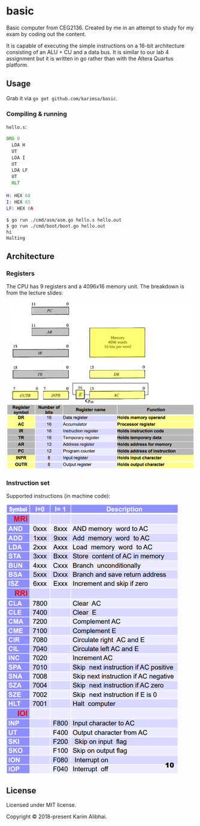 # basic

Basic computer from CEG2136. Created by me in an attempt to study for my exam by coding out the content.

It is capable of executing the simple instructions on a 16-bit architecture consisting of an ALU + CU and a data bus. It is similar to our lab 4 assignment but it is written in go rather than with the Altera Quartus platform.

## Usage

Grab it via `go get github.com/karimsa/basic`.

### Compiling & running

`hello.s`:

```asm
ORG 0
  LDA H
  UT
  LDA I
  UT
  LDA LF
  UT
  HLT

H: HEX 68
I: HEX 65
LF: HEX 0A
```

```shell
$ go run ./cmd/asm/asm.go hello.s hello.out
$ go run ./cmd/boot/boot.go hello.out
hi
Halting
```

## Architecture

### Registers

The CPU has 9 registers and a 4096x16 memory unit. The breakdown is from the lecture slides:

![](.github/registers.png)

### Instruction set

Supported instructions (in machine code):

![](.github/instructions.png)

## License

Licensed under MIT license.

Copyright &copy; 2018-present Karim Alibhai.
